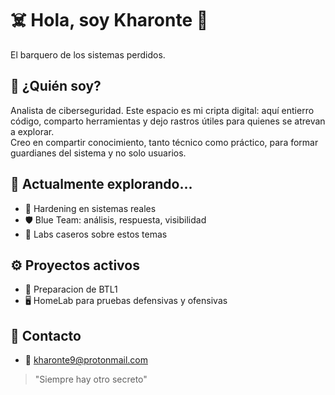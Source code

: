 # ☠️ Hola, soy Kharonte 👋  
El barquero de los sistemas perdidos.

## 👤 ¿Quién soy?
Analista de ciberseguridad.
Este espacio es mi cripta digital: aquí entierro código, comparto herramientas y dejo rastros útiles para quienes se atrevan a explorar.  
Creo en compartir conocimiento, tanto técnico como práctico, para formar guardianes del sistema y no solo usuarios.
<!--
Un poco flipao tambien(La descripcion la hizo ChatGPT) 😂
-->
## 🧠 Actualmente explorando...
- 🔐 Hardening en sistemas reales  
- 🛡️ Blue Team: análisis, respuesta, visibilidad  
- 🧪 Labs caseros sobre estos temas  

## ⚙️ Proyectos activos
- 📓 Preparacion de BTL1
- 🖥️ HomeLab para pruebas defensivas y ofensivas  

## 📡 Contacto
- 📨 kharonte9@protonmail.com  

> "Siempre hay otro secreto"

<!--
**Kharonte99/kharonte99** is a ✨ _special_ ✨ repository because its `README.md` (this file) appears on your GitHub profile.

Here are some ideas to get you started:

- 🔭 I’m currently working on ...
- 🌱 I’m currently learning ...
- 👯 I’m looking to collaborate on ...
- 🤔 I’m looking for help with ...
- 💬 Ask me about ...
- 📫 How to reach me: ...
- 😄 Pronouns: ...
- ⚡ Fun fact: ...



### 🔭 Proyectos en marcha ...
+ Web/Blog personal
  
-->
